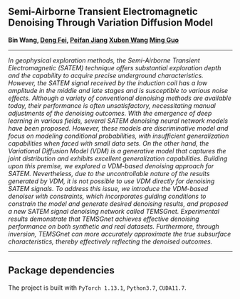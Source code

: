 ## Semi-Airborne Transient Electromagnetic Denoising Through Variation Diffusion Model

<b>
Bin Wang, 
<a href='https://dengfei-ailab.github.io'>Deng Fei</a>, 
<a href='https://github.com/jiangpeifan'>Peifan Jiang</a>
<a href=''>Xuben Wang</a>
<a href=''> Ming Guo</a>
</b>

<hr>
<i>	In geophysical exploration methods, the Semi-Airborne Transient Electromagnetic (SATEM) technique offers substantial exploration depth and the capability to acquire precise underground characteristics.  However, the SATEM signal received by the induction coil has a low amplitude in the middle and late stages and is susceptible to various noise effects. 
Although a variety of conventional denoising methods are available today, their performance is often unsatisfactory, necessitating manual adjustments of the denoising outcomes. 
With the emergence of deep learning in various fields, several SATEM denoising neural network models have been proposed.  However, these models are discriminative model and focus on modeling conditional probabilities, with insufficient generalization capabilities when faced with small data sets. On the other hand, the Variational Diffusion Model (VDM) is a generative model that captures the joint distribution and exhibits excellent generalization capabilities. 
Building upon this premise, we explored a VDM-based denoising approach for SATEM. Nevertheless, due to the uncontrollable nature of the results generated by VDM, it is not possible to use VDM directly for denoising SATEM signals. To address this issue, we introduce the VDM-based denoiser with constraints, which incorporates guiding conditions to constrain the model and generate desired denoising results,  and proposed a new SATEM signal denoising network called TEMSGnet. Experimental results demonstrate that TEMSGnet achieves effective denoising performance on both synthetic and real datasets. Furthermore, through inversion, TEMSGnet can more accurately approximate the true subsurface characteristics, thereby effectively reflecting the denoised outcomes.</i>

---

## Package dependencies
The project is built with `PyTorch 1.13.1`, `Python3.7`, `CUDA11.7`.